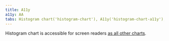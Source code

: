```yaml
---
title: A11y
a11y: AA
tabs: Histogram chart('histogram-chart'), A11y('histogram-chart-a11y'), API('histogram-chart-api'), Changelog('d3-chart-changelog')
---
```


Histogram chart is accessible for screen readers [as all other charts](/data-display/d3-chart/d3-chart-a11y).

